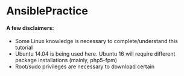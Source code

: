# AnsiblePractice

#### A few disclaimers: 

* Some Linux knowledge is necessary to complete/understand this tutorial
* Ubuntu 14.04 is being used here. Ubuntu 16 will require different package installations (mainly, php5-fpm)
* Root/sudo privileges are necessary to download certain 
